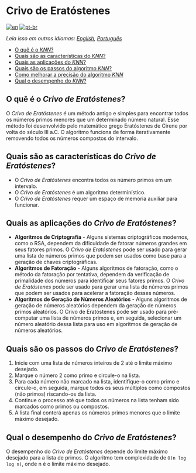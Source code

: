 # Crivo de Eratóstenes

[![en](https://img.shields.io/badge/lang-en-red.svg)](./README.md) [![pt-br](https://img.shields.io/badge/lang-pt--br-green.svg)](README.pt-br.md)

_Leia isso em outros idiomas: [English](README.md), [Português](README.pt-br.md)_

- [O quê é o _KNN_?](#o-quê-é-o-knn)
- [Quais são as características do _KNN_?](#quais-são-as-características-do-knn)
- [Quais as aplicações do _KNN_?](#quais-as-aplicações-do-knn)
- [Quais são os passos do algoritmo _KNN_?](#quais-são-os-passos-do-algoritmo-knn)
- [Como melhorar a precisão do algoritmo _KNN_](#como-melhorar-a-precisão-do-algoritmo-knn)
- [Qual o desempenho do _KNN_?](#qual-o-desempenho-do-knn)

## O quê é o _Crivo de Eratóstenes_?

O _Crivo de Eratóstenes_ é um método antigo e simples para encontrar todos os números primos menores que um determinado número natural. Esse método foi desenvolvido pelo matemático grego Eratóstenes de Cirene por volta do século III a.C. O algoritmo funciona de forma iterativamente removendo todos os números compostos do intervalo.

## Quais são as características do _Crivo de Eratóstenes_?

- O _Crivo de Eratóstenes_ encontra todos os número primos em um intervalo.
- O _Crivo de Eratóstenes_ é um algoritmo determinístico.
- O _Crivo de Eratóstenes_ requer um espaço de memória auxiliar para funcionar.

## Quais as aplicações do _Crivo de Eratóstenes_?

- **Algoritmos de Criptografia** - Alguns sistemas criptográficos modernos, como o RSA, dependem da dificuldade de fatorar números grandes em seus fatores primos. O _Crivo de Eratóstenes_ pode ser usado para gerar uma lista de números primos que podem ser usados como base para a geração de chaves criptográficas.
- **Algoritmos de Fatoração** - Alguns algoritmos de fatoração, como o método da fatoração por tentativa, dependem da verificação de primalidade dos números para identificar seus fatores primos. O _Crivo de Eratóstenes_ pode ser usado para gerar uma lista de números primos que podem ser usados para acelerar a fatoração desses números.
- **Algoritmos de Geração de Números Aleatórios** - Alguns algoritmos de geração de números aleatórios dependem da geração de números primos aleatórios. O Crivo de Eratóstenes pode ser usado para pré-computar uma lista de números primos e, em seguida, selecionar um número aleatório dessa lista para uso em algoritmos de geração de números aleatórios.

## Quais são os passos do _Crivo de Eratóstenes_?

1. Inicie com uma lista de números inteiros de 2 até o limite máximo desejado.
2. Marque o número 2 como primo e circule-o na lista.
3. Para cada número não marcado na lista, identifique-o como primo e circule-o, em seguida, marque todos os seus múltiplos como compostos (não primos) riscando-os da lista.
4. Continue o processo até que todos os números na lista tenham sido marcados como primos ou compostos.
5. A lista final conterá apenas os números primos menores que o limite máximo desejado.

## Qual o desempenho do _Crivo de Eratóstenes_?

O desempenho do _Crivo de Eratóstenes_ depende do limite máximo desejado para a lista de primos. O algoritmo tem complexidade de `O(n log log n)`, onde n é o limite máximo desejado.
